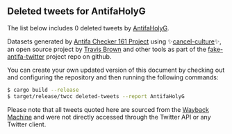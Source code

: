 ## Deleted tweets for AntifaHolyG

The list below includes 0 deleted tweets by
[AntifaHolyG](https://twitter.com/AntifaHolyG).



Datasets generated by [Antifa Checker 161 Project](https://twitter.com/antifacheck161) using ✨[cancel-culture](https://github.com/travisbrown/cancel-culture)✨, an open source project by 
[Travis Brown](https://twitter.com/travisbrown) and other tools as part of the 
[fake-antifa-twitter](https://github.com/antifacheck161/fake-antifa-twitter) project repo on github.

You can create your own updated version of this document by checking out and configuring the
repository and then running the following commands:

```bash
$ cargo build --release
$ target/release/twcc deleted-tweets --report AntifaHolyG
```

Please note that all tweets quoted here are sourced from the
[Wayback Machine](https://web.archive.org) and were not directly accessed through the Twitter API or
any Twitter client.

